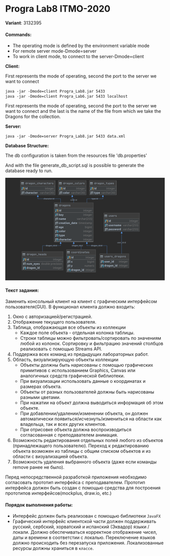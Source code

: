 # Progra Lab8 ITMO-2020

**Variant**: 3132395

#### Commands:
* The operating mode is defined by the environment variable mode
* For remote server mode-Dmode=server
* To work in client mode, to connect to the server-Dmode=client

**Client:** 

First represents the mode of operating, second the port to the server we want to connect
```
java -jar -Dmode=client Progra_Lab8.jar 5433
java -jar -Dmode=client Progra_Lab6.jar 5433 localhost
```

First represents the mode of operating, second the port to the server we want to connect and the last is the name of the file from which we take the Dragons for the collection.

**Server:** 
```
java -jar -Dmode=server Progra_Lab8.jar 5433 data.xml
```

**Database Structure:**

The db configuration is taken from the resources file 'db.properties'

And with the file generate_db_script.sql is possible to generate the database ready to run.

![db_structure](docs/db_structure.png)


#### Текст задания:

Заменить консольный клиент на клиент с графическим интерфейсом пользователя(GUI). 
В функционал клиента должно входить:

1. Окно с авторизацией/регистрацией.
2. Отображение текущего пользователя.
3. Таблица, отображающая все объекты из коллекции
    * Каждое поле объекта - отдельная колонка таблицы.
    * Строки таблицы можно фильтровать/сортировать по значениям любой из колонок. Сортировку и фильтрацию значений столбцов реализовать с помощью Streams API.
4. Поддержка всех команд из предыдущих лабораторных работ.
5. Область, визуализирующую объекты коллекции
    * Объекты должны быть нарисованы с помощью графических примитивов с использованием Graphics, Canvas или аналогичных средств графической библиотеки.
    * При визуализации использовать данные о координатах и размерах объекта.
    * Объекты от разных пользователей должны быть нарисованы разными цветами.
    * При нажатии на объект должна выводиться информация об этом объекте.
    * При добавлении/удалении/изменении объекта, он должен автоматически появиться/исчезнуть/измениться  на области как владельца, так и всех других клиентов. 
    * При отрисовке объекта должна воспроизводиться согласованная с преподавателем анимация.
6. Возможность редактирования отдельных полей любого из объектов (принадлежащего пользователю). Переход к редактированию объекта возможен из таблицы с общим списком объектов и из области с визуализацией объекта.
7. Возможность удаления выбранного объекта (даже если команды remove ранее не было).

Перед непосредственной разработкой приложения необходимо согласовать прототип интерфейса с преподавателем. Прототип интерфейса должен быть создан с помощью средства для построения прототипов интерфейсов(mockplus, draw.io, etc.)


#### Порядок выполнения работы:
* Интерфейс должен быть реализован с помощью библиотеки `JavaFX`
* Графический интерфейс клиентской части должен поддерживать русский, сербский, хорватский и испанский (Эквадор) языки / локали. Должно обеспечиваться корректное отображение чисел, даты и времени в соответстии с локалью. Переключение языков должно происходить без перезапуска приложения. Локализованные ресурсы должны храниться в `классе`.
